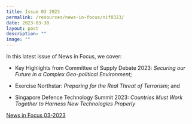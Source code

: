 ```yaml
---
title: Issue 03 2023
permalink: /resources/news-in-focus/nif0323/
date: 2023-03-30
layout: post
description: ""
image: ""
---
```

In this latest issue of News in Focus, we cover: 

* Key Highlights from Committee of Supply Debate 2023: *Securing our Future in a Complex Geo-political Environment*;

* Exercise Northstar: *Preparing for the Real Threat of Terrorism*; and

* Singapore Defence Technology Summit 2023: *Countries Must Work Together to Harness New Technologies Properly*

[News in Focus 03-2023](/files/news-in-focus/2023/news%20in%20focus%2003_23.pdf)